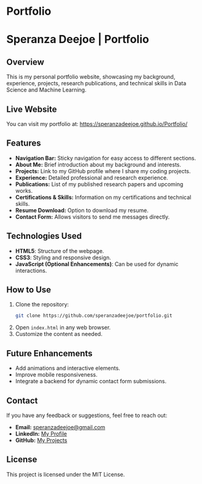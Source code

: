 # Portfolio
# Speranza Deejoe | Portfolio

## Overview
This is my personal portfolio website, showcasing my background, experience, projects, research publications, and technical skills in Data Science and Machine Learning.

## Live Website
You can visit my portfolio at: https://speranzadeejoe.github.io/Portfolio/

## Features
- **Navigation Bar:** Sticky navigation for easy access to different sections.
- **About Me:** Brief introduction about my background and interests.
- **Projects:** Link to my GitHub profile where I share my coding projects.
- **Experience:** Detailed professional and research experience.
- **Publications:** List of my published research papers and upcoming works.
- **Certifications & Skills:** Information on my certifications and technical skills.
- **Resume Download:** Option to download my resume.
- **Contact Form:** Allows visitors to send me messages directly.

## Technologies Used
- **HTML5**: Structure of the webpage.
- **CSS3**: Styling and responsive design.
- **JavaScript (Optional Enhancements)**: Can be used for dynamic interactions.

## How to Use
1. Clone the repository:
   ```sh
   git clone https://github.com/speranzadeejoe/portfolio.git
   ```
2. Open `index.html` in any web browser.
3. Customize the content as needed.

## Future Enhancements
- Add animations and interactive elements.
- Improve mobile responsiveness.
- Integrate a backend for dynamic contact form submissions.

## Contact
If you have any feedback or suggestions, feel free to reach out:
- **Email:** speranzadeejoe@gmail.com
- **LinkedIn:** [My Profile](https://www.linkedin.com/in/speranza-deejoe-a6b467222/)
- **GitHub:** [My Projects](https://github.com/speranzadeejoe)

## License
This project is licensed under the MIT License.


